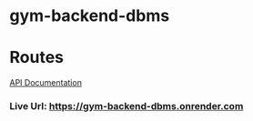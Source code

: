 # gym-backend-dbms

# Routes
[API Documentation](https://www.postman.com/crimson-crescent-786962/workspace/dbms-mini-project/request/15164979-babcd9af-b652-4bbe-8143-fbff4010ff5c)

### Live Url: https://gym-backend-dbms.onrender.com
